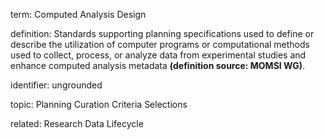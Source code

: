 term: Computed Analysis Design

definition: Standards supporting planning specifications used to define or describe the utilization of computer programs or computational methods used to collect, process, or analyze data from experimental studies and enhance computed analysis metadata **(definition source: MOMSI WG)**.

identifier: ungrounded

topic: Planning Curation Criteria Selections

related: Research Data Lifecycle
